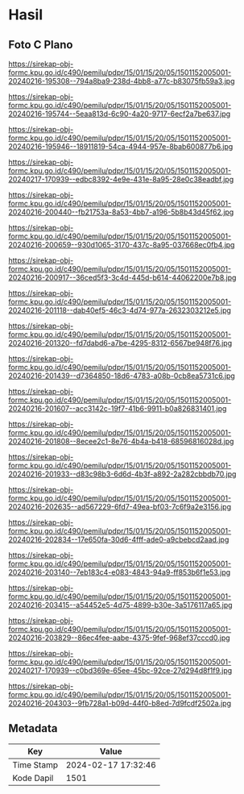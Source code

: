 # Hasil

## Foto C Plano

https://sirekap-obj-formc.kpu.go.id/c490/pemilu/pdpr/15/01/15/20/05/1501152005001-20240216-195308--794a8ba9-238d-4bb8-a77c-b83075fb59a3.jpg

https://sirekap-obj-formc.kpu.go.id/c490/pemilu/pdpr/15/01/15/20/05/1501152005001-20240216-195744--5eaa813d-6c90-4a20-9717-6ecf2a7be637.jpg

https://sirekap-obj-formc.kpu.go.id/c490/pemilu/pdpr/15/01/15/20/05/1501152005001-20240216-195946--18911819-54ca-4944-957e-8bab600877b6.jpg

https://sirekap-obj-formc.kpu.go.id/c490/pemilu/pdpr/15/01/15/20/05/1501152005001-20240217-170939--edbc8392-4e9e-431e-8a95-28e0c38eadbf.jpg

https://sirekap-obj-formc.kpu.go.id/c490/pemilu/pdpr/15/01/15/20/05/1501152005001-20240216-200440--fb21753a-8a53-4bb7-a196-5b8b43d45f62.jpg

https://sirekap-obj-formc.kpu.go.id/c490/pemilu/pdpr/15/01/15/20/05/1501152005001-20240216-200659--930d1065-3170-437c-8a95-037668ec0fb4.jpg

https://sirekap-obj-formc.kpu.go.id/c490/pemilu/pdpr/15/01/15/20/05/1501152005001-20240216-200917--36ced5f3-3c4d-445d-b614-44062200e7b8.jpg

https://sirekap-obj-formc.kpu.go.id/c490/pemilu/pdpr/15/01/15/20/05/1501152005001-20240216-201118--dab40ef5-46c3-4d74-977a-2632303212e5.jpg

https://sirekap-obj-formc.kpu.go.id/c490/pemilu/pdpr/15/01/15/20/05/1501152005001-20240216-201320--fd7dabd6-a7be-4295-8312-6567be948f76.jpg

https://sirekap-obj-formc.kpu.go.id/c490/pemilu/pdpr/15/01/15/20/05/1501152005001-20240216-201439--d7364850-18d6-4783-a08b-0cb8ea5731c6.jpg

https://sirekap-obj-formc.kpu.go.id/c490/pemilu/pdpr/15/01/15/20/05/1501152005001-20240216-201607--acc3142c-19f7-41b6-9911-b0a826831401.jpg

https://sirekap-obj-formc.kpu.go.id/c490/pemilu/pdpr/15/01/15/20/05/1501152005001-20240216-201808--8ecee2c1-8e76-4b4a-b418-68596816028d.jpg

https://sirekap-obj-formc.kpu.go.id/c490/pemilu/pdpr/15/01/15/20/05/1501152005001-20240216-201933--d83c98b3-6d6d-4b3f-a892-2a282cbbdb70.jpg

https://sirekap-obj-formc.kpu.go.id/c490/pemilu/pdpr/15/01/15/20/05/1501152005001-20240216-202635--ad567229-6fd7-49ea-bf03-7c6f9a2e3156.jpg

https://sirekap-obj-formc.kpu.go.id/c490/pemilu/pdpr/15/01/15/20/05/1501152005001-20240216-202834--17e650fa-30d6-4fff-ade0-a9cbebcd2aad.jpg

https://sirekap-obj-formc.kpu.go.id/c490/pemilu/pdpr/15/01/15/20/05/1501152005001-20240216-203140--7eb183c4-e083-4843-94a9-ff853b6f1e53.jpg

https://sirekap-obj-formc.kpu.go.id/c490/pemilu/pdpr/15/01/15/20/05/1501152005001-20240216-203415--a54452e5-4d75-4899-b30e-3a5176117a65.jpg

https://sirekap-obj-formc.kpu.go.id/c490/pemilu/pdpr/15/01/15/20/05/1501152005001-20240216-203829--86ec4fee-aabe-4375-9fef-968ef37cccd0.jpg

https://sirekap-obj-formc.kpu.go.id/c490/pemilu/pdpr/15/01/15/20/05/1501152005001-20240217-170939--c0bd369e-65ee-45bc-92ce-27d294d8f1f9.jpg

https://sirekap-obj-formc.kpu.go.id/c490/pemilu/pdpr/15/01/15/20/05/1501152005001-20240216-204303--9fb728a1-b09d-44f0-b8ed-7d9fcdf2502a.jpg


## Metadata

| Key        | Value               |
| ---------- | ------------------- |
| Time Stamp | 2024-02-17 17:32:46 |
| Kode Dapil | 1501                |



